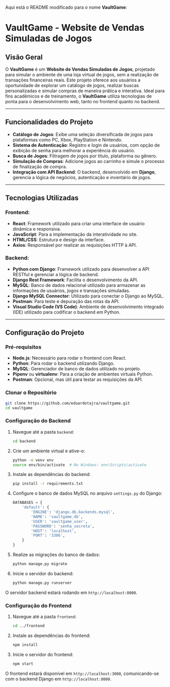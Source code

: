 Aqui está o README modificado para o nome **VaultGame**:

# VaultGame - Website de Vendas Simuladas de Jogos

## Visão Geral

O **VaultGame** é um **Website de Vendas Simuladas de Jogos**, projetado para simular o ambiente de uma loja virtual de jogos, sem a realização de transações financeiras reais. Este projeto oferece aos usuários a oportunidade de explorar um catálogo de jogos, realizar buscas personalizadas e simular compras de maneira prática e interativa. Ideal para fins acadêmicos e de treinamento, o **VaultGame** utiliza tecnologias de ponta para o desenvolvimento web, tanto no frontend quanto no backend.

---

## Funcionalidades do Projeto

- **Catálogo de Jogos**: Exibe uma seleção diversificada de jogos para plataformas como PC, Xbox, PlayStation e Nintendo.
- **Sistema de Autenticação**: Registro e login de usuários, com opção de exibição de senha para melhorar a experiência do usuário.
- **Busca de Jogos**: Filtragem de jogos por título, plataforma ou gênero.
- **Simulação de Compras**: Adicione jogos ao carrinho e simule o processo de finalização de compra.
- **Integração com API Backend**: O backend, desenvolvido em **Django**, gerencia a lógica de negócios, autenticação e inventário de jogos.

---

## Tecnologias Utilizadas

### Frontend:
- **React**: Framework utilizado para criar uma interface de usuário dinâmica e responsiva.
- **JavaScript**: Para a implementação da interatividade no site.
- **HTML/CSS**: Estrutura e design da interface.
- **Axios**: Responsável por realizar as requisições HTTP à API.

### Backend:
- **Python com Django**: Framework utilizado para desenvolver a API RESTful e gerenciar a lógica de backend.
- **Django Rest Framework**: Facilita o desenvolvimento da API.
- **MySQL**: Banco de dados relacional utilizado para armazenar as informações de usuários, jogos e transações simuladas.
- **Django MySQL Connector**: Utilizado para conectar o Django ao MySQL.
- **Postman**: Para teste e depuração das rotas da API.
- **Visual Studio Code (VS Code)**: Ambiente de desenvolvimento integrado (IDE) utilizado para codificar o backend em Python.

---

## Configuração do Projeto

### Pré-requisitos

- **Node.js**: Necessário para rodar o frontend com React.
- **Python**: Para rodar o backend utilizando Django.
- **MySQL**: Gerenciador de banco de dados utilizado no projeto.
- **Pipenv** ou **virtualenv**: Para a criação de ambientes virtuais Python.
- **Postman**: Opcional, mas útil para testar as requisições da API.

### Clonar o Repositório

```bash
git clone https://github.com/eduardotajra/vaultgame.git
cd vaultgame
```

### Configuração do Backend

1. Navegue até a pasta `backend`:
   ```bash
   cd backend
   ```

2. Crie um ambiente virtual e ative-o:
   ```bash
   python -m venv env
   source env/bin/activate  # No Windows: env\Scripts\activate
   ```

3. Instale as dependências do backend:
   ```bash
   pip install -r requirements.txt
   ```

4. Configure o banco de dados MySQL no arquivo `settings.py` do Django:
   ```python
   DATABASES = {
       'default': {
           'ENGINE': 'django.db.backends.mysql',
           'NAME': 'vaultgame_db',
           'USER': 'vaultgame_user',
           'PASSWORD': 'senha_secreta',
           'HOST': 'localhost',
           'PORT': '3306',
       }
   }
   ```

5. Realize as migrações do banco de dados:
   ```bash
   python manage.py migrate
   ```

6. Inicie o servidor do backend:
   ```bash
   python manage.py runserver
   ```

O servidor backend estará rodando em `http://localhost:8000`.

### Configuração do Frontend

1. Navegue até a pasta `frontend`:
   ```bash
   cd ../frontend
   ```

2. Instale as dependências do frontend:
   ```bash
   npm install
   ```

3. Inicie o servidor do frontend:
   ```bash
   npm start
   ```

O frontend estará disponível em `http://localhost:3000`, comunicando-se com o backend Django em `http://localhost:8000`.